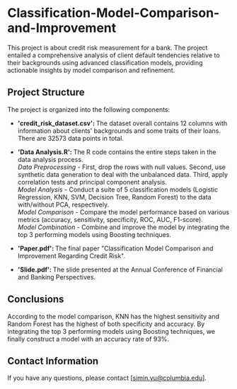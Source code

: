 # Classification-Model-Comparison-and-Improvement
This project is about credit risk measurement for a bank. The project entailed a comprehensive analysis of client default tendencies relative to their backgrounds using advanced classification models, providing actionable insights by model comparison and refinement.

## Project Structure
The project is organized into the following components:

 - <strong>'credit_risk_dataset.csv': </strong> The dataset overall contains 12 columns with information about clients' backgrounds and some traits of their loans. There are 32573 data points in total. <br>
 - <strong> 'Data Analysis.R': </strong> The R code contains the entire steps taken in the data analysis process.<br>
_Data Preprocessing_  - First, drop the rows with null values. Second, use synthetic data generation to deal with the unbalanced data. Third, apply correlation tests and principal component analysis. <br>
_Model Analysis_ - Conduct a suite of 5 classification models (Logistic Regression, KNN, SVM, Decision Tree, Random Forest) to the data with/without PCA, respectively. <br>
_Model Comparison_ - Compare the model performance based on various metrics (accuracy, sensitivity, specificity, ROC, AUC, F1-score). <br>
_Model Combination_ - Combine and improve the model by integrating the top 3 performing models using Boosting techniques.

 - <strong> 'Paper.pdf': </strong> The final paper "Classification Model Comparison and Improvement Regarding Credit Risk". <br>
 
 - <strong> 'Slide.pdf': </strong> The slide presented at the Annual Conference of Financial and Banking Perspectives. 

## Conclusions
According to the model comparison, KNN has the highest sensitivity and Random Forest has the highest of both specificity and accuracy. By integrating the top 3 performing models using Boosting techniques, we finally construct a model with an accuracy rate of 93%.

## Contact Information
If you have any questions, please contact [simin.yu@columbia.edu].
